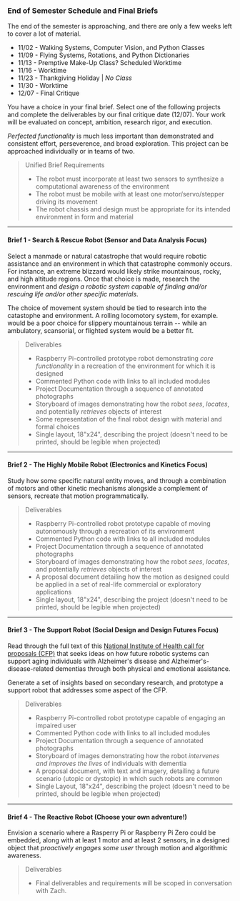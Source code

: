 ### End of Semester Schedule and Final Briefs
The end of the semester is approaching, and there are only a few weeks left to cover a lot of material.

- 11/02 - Walking Systems, Computer Vision, and Python Classes
- 11/09 - Flying Systems, Rotations, and Python Dictionaries
- 11/13 - Premptive Make-Up Class? Scheduled Worktime
- 11/16 - Worktime
- 11/23 - Thankgiving Holiday | *No Class*
- 11/30 - Worktime
- 12/07 - Final Critique

You have a choice in your final brief. Select one of the following projects and complete the deliverables by our final critique date (12/07). Your work will be evaluated on concept, ambition, research rigor, and execution.

*Perfected functionality* is much less important than demonstrated and consistent effort, perseverence, and broad exploration. This project can be approached individually or in teams of two.


> Unified Brief Requirements
> - The robot must incorporate at least two sensors to synthesize a computational awareness of the environment
> - The robot must be mobile with at least one motor/servo/stepper driving its movement  
> - The robot chassis and design must be appropriate for its intended environment in form and material 


-----

#### Brief 1 - Search & Rescue Robot (Sensor and Data Analysis Focus)

Select a manmade or natural catastrophe that would require robotic assistance and an environment in which that catastrophe commonly occurs. For instance, an extreme blizzard would likely strike mountainous, rocky, and high altitude regions. Once that choice is made, research the environment and *design a robotic system capable of finding and/or rescuing life and/or other specific materials*.

The choice of movement system should be tied to research into the catastophe and environment. A rolling locomotory system, for example. would be a poor choice for slippery mountainous terrain -- while an ambulatory, scansorial, or flighted system would be a better fit.

> Deliverables
>- Raspberry Pi-controlled prototype robot demonstrating *core functionality* in a recreation of the environment for which it is designed
>- Commented Python code with links to all included modules
>- Project Documentation through a sequence of annotated photographs 
>- Storyboard of images demonstrating how the robot *sees*, *locates*, and potentially *retrieves* objects of interest
>- Some representation of the final robot design with material and formal choices
>- Single layout, 18"x24", describing the project (doesn't need to be printed, should be legible when projected)

-----

#### Brief 2 - The Highly Mobile Robot (Electronics and Kinetics Focus)
Study how some specific natural entity moves, and through a combination of motors and other kinetic mechanisms alongside a complement of sensors, recreate that motion programmatically.

> Deliverables
>- Raspberry Pi-controlled robot prototype capable of moving autonomously through a recreation of its environment
>- Commented Python code with links to all included modules
>- Project Documentation through a sequence of annotated photographs 
>- Storyboard of images demonstrating how the robot *sees*, *locates*, and potentially *retrieves* objects of interest
>- A proposal document detailing how the motion as designed could be applied in a set of real-life commercial or exploratory applications 
>- Single layout, 18"x24", describing the project (doesn't need to be printed, should be legible when projected)

-----

#### Brief 3 - The Support Robot (Social Design and Design Futures Focus)
Read through the full text of this [National Institute of Health call for proposals (CFP)](https://grants.nih.gov/grants/guide/pa-files/PAR-17-107.html) that seeks ideas on how future robotic systems can support aging individuals with Alzheimer's disease and Alzheimer's-disease-related dementias through both physical and emotional assistance. 

Generate a set of insights based on secondary research, and prototype a support robot that addresses some aspect of the CFP.

> Deliverables
>- Raspberry Pi-controlled robot prototype capable of engaging an impaired user
>- Commented Python code with links to all included modules
>- Project Documentation through a sequence of annotated photographs 
>- Storyboard of images demonstrating how the robot *intervenes and improves the lives* of individuals with dementia
>- A proposal document, with text and imagery, detailing a future scenario (utopic or dystopic) in which such robots are common
>- Single Layout, 18"x24", describing the project (doesn't need to be printed, should be legible when projected)

-----

#### Brief 4 - The Reactive Robot (Choose your own adventure!)
Envision a scenario where a Rasperry Pi or Raspberry Pi Zero could be embedded, along with at least 1 motor and at least 2 sensors, in a designed object that *proactively engages some user* through motion and algorithmic awareness. 

> Deliverables
>- Final deliverables and requirements will be scoped in conversation with Zach.
